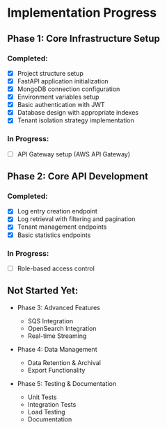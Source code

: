 # Implementation Progress

## Phase 1: Core Infrastructure Setup

### Completed:

- [x] Project structure setup
- [x] FastAPI application initialization
- [x] MongoDB connection configuration
- [x] Environment variables setup
- [x] Basic authentication with JWT
- [x] Database design with appropriate indexes
- [x] Tenant isolation strategy implementation

### In Progress:

- [ ] API Gateway setup (AWS API Gateway)

## Phase 2: Core API Development

### Completed:

- [x] Log entry creation endpoint
- [x] Log retrieval with filtering and pagination
- [x] Tenant management endpoints
- [x] Basic statistics endpoints

### In Progress:

- [ ] Role-based access control

## Not Started Yet:

- Phase 3: Advanced Features
  - SQS Integration
  - OpenSearch Integration
  - Real-time Streaming

- Phase 4: Data Management
  - Data Retention & Archival
  - Export Functionality

- Phase 5: Testing & Documentation
  - Unit Tests
  - Integration Tests
  - Load Testing
  - Documentation